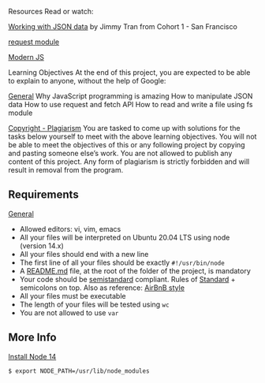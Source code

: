 Resources
Read or watch:

[Working with JSON data](https://youtu.be/h4Y1Ry2YR4g)
by Jimmy Tran from Cohort 1 - San Francisco

[request module](https://www.npmjs.com/package/request)

[Modern JS](https://javascript.info/)

Learning Objectives
At the end of this project, you are expected to be able to explain to anyone, without the help of Google:

[General](#general)
Why JavaScript programming is amazing
How to manipulate JSON data
How to use request and fetch API
How to read and write a file using fs module

[Copyright - Plagiarism](#copyright---plagiarism)
You are tasked to come up with solutions for the tasks below yourself to meet with the above learning objectives.
You will not be able to meet the objectives of this or any following project by copying and pasting someone else’s work.
You are not allowed to publish any content of this project.
Any form of plagiarism is strictly forbidden and will result in removal from the program.

Requirements
------------

[General](#general)

*   Allowed editors: vi, vim, emacs
*   All your files will be interpreted on Ubuntu 20.04 LTS using node (version 14.x)
*   All your files should end with a new line
*   The first line of all your files should be exactly `#!/usr/bin/node`
*   A [README.md](README.md) file, at the root of the folder of the project, is mandatory
*   Your code should be [semistandard](https://github.com/Flet/semistandard) compliant. Rules of [Standard](https://standardjs.com/) + semicolons on top. Also as reference: [AirBnB style](https://github.com/airbnb/javascript)
*   All your files must be executable
*   The length of your files will be tested using `wc`
*   You are not allowed to use `var`

More Info
-----------

[Install Node 14](https://nodejs.org/en/download/package-manager/#debian-and-ubuntu-based-linux-distributions)

`$ export NODE_PATH=/usr/lib/node_modules`
